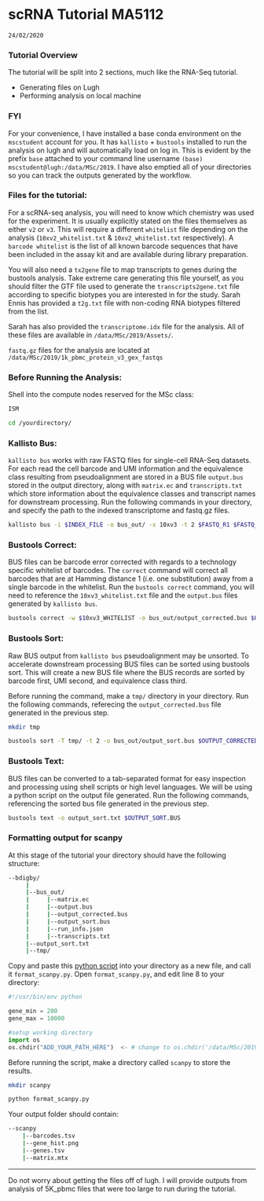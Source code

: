 # scRNA Tutorial MA5112
`24/02/2020`

### Tutorial Overview
The tutorial will be split into 2 sections, much like the RNA-Seq tutorial. 
 * Generating files on Lugh
 * Performing analysis on local machine
 
### FYI
For your convenience, I have installed a base conda environment on the `mscstudent` account for you. It has `kallisto` + `bustools` installed to run the analysis on lugh and will automatically load on log in. This is evident by the prefix `base` attached to your command line username `(base) mscstudent@lugh:/data/MSc/2019`. 
I have also emptied all of your directories so you can track the outputs generated by the workflow. 

### Files for the tutorial:
For a scRNA-seq analysis, you will need to know which chemistry was used for the experiment. It is usually explicitly stated on the files themselves as either ```v2``` or ```v3```. This will require a different ```whitelist``` file depending on the analysis (```10xv2_whitelist.txt``` & ```10xv2_whitelist.txt``` respectively). A ```barcode whitelist``` is the list of all known barcode sequences that have been included in the assay kit and are available during library preparation.

You will also need a ```tx2gene``` file to map transcripts to genes during the bustools analysis. Take extreme care generating this file yourself, as you should filter the GTF file used to generate the `transcripts2gene.txt` file according to specific biotypes you are interested in for the study. Sarah Ennis has provided a `t2g.txt` file with non-coding RNA biotypes filtered from the list. 

Sarah has also provided the `transcriptome.idx` file for the analysis. All of these files are available in `/data/MSc/2019/Assets/`.

`fastq.gz` files for the analysis are located at `/data/MSc/2019/1k_pbmc_protein_v3_gex_fastqs`


### Before Running the Analysis:
Shell into the compute nodes reserved for the MSc class:
```bash
ISM

cd /yourdirectory/
```

### Kallisto Bus:
`kallisto bus` works with raw FASTQ files for single-cell RNA-Seq datasets. For each read the cell barcode and UMI information and the equivalence class resulting from pseudoalignment are stored in a BUS file `output.bus` stored in the output directory, along with `matrix.ec` and `transcripts.txt` which store information about the equivalence classes and transcript names for downstream processing. Run the following commands in your directory, and specify the path to the indexed transcriptome and fastq.gz files.

```bash
kallisto bus -i $INDEX_FILE -o bus_out/ -x 10xv3 -t 2 $FASTQ_R1 $FASTQ_R2
```

### Bustools Correct:
BUS files can be barcode error corrected with regards to a technology specific whitelist of barcodes. The `correct` command will correct all barcodes that are at Hamming distance 1 (i.e. one substitution) away from a single barcode in the whitelist. Run the `bustools correct` command, you will need to reference the `10xv3_whitelist.txt` file and the `output.bus` files generated by `kallisto bus`.

```bash
bustools correct -w $10xv3_WHITELIST -o bus_out/output_corrected.bus $OUTPUT.BUS
```

### Bustools Sort:
Raw BUS output from `kallisto bus` pseudoalignment may be unsorted. To accelerate downstream processing BUS files can be sorted using bustools sort. This will create a new BUS file where the BUS records are sorted by barcode first, UMI second, and equivalence class third.

Before running the command, make a `tmp/` directory in your directory. Run the following commands, referecing the `output_corrected.bus` file generated in the previous step.

```bash
mkdir tmp

bustools sort -T tmp/ -t 2 -o bus_out/output_sort.bus $OUTPUT_CORRECTED.BUS
```
### Bustools Text:
BUS files can be converted to a tab-separated format for easy inspection and processing using shell scripts or high level languages. We will be using a python script on the output file generated. Run the following commands, referencing the sorted bus file generated in the previous step.

```bash
bustools text -o output_sort.txt $OUTPUT_SORT.BUS
```

### Formatting output for scanpy
At this stage of the tutorial your directory should have the following structure:
```bash
--bdigby/
     |
     |--bus_out/
     |     |--matrix.ec
     |     |--output.bus
     |     |--output_corrected.bus
     |     |--output_sort.bus
     |     |--run_info.json
     |     |--transcripts.txt
     |--output_sort.txt
     |--tmp/
```

Copy and paste this [python script](https://github.com/BarryDigby/scRNA-Seq/blob/master/format_scanpy.py) into your directory as a new file, and call it `format_scanpy.py`.
Open `format_scanpy.py`, and edit line 8 to your directory:

``` python
#!/usr/bin/env python

gene_min = 200
gene_max = 10000

#setup working directory
import os
os.chdir("ADD_YOUR_PATH_HERE")  <- # change to os.chdir('/data/MSc/2019/your_username')
```
Before running the script, make a directory called `scanpy` to store the results. 
```bash
mkdir scanpy

python format_scanpy.py
```
Your output folder should contain:
```bash
--scanpy
    |--barcodes.tsv  
    |--gene_hist.png  
    |--genes.tsv  
    |--matrix.mtx
```

***

Do not worry about getting the files off of lugh. I will provide outputs from analysis of 5K_pbmc files that were too large to run during the tutorial. 
